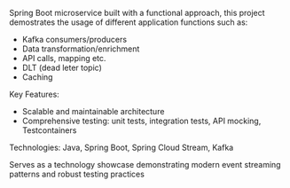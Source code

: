 Spring Boot microservice built with a functional approach, this project demostrates the usage of different application functions such as:
- Kafka consumers/producers
- Data transformation/enrichment
- API calls, mapping etc.
- DLT (dead leter topic)
- Caching

Key Features:
- Scalable and maintainable architecture
- Comprehensive testing: unit tests, integration tests, API mocking, Testcontainers

Technologies: Java, Spring Boot, Spring Cloud Stream, Kafka

Serves as a technology showcase demonstrating modern event streaming patterns and robust testing practices
